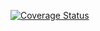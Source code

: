 [![Coverage Status](https://coveralls.io/repos/github/ryeebak/lab05/badge.svg?branch=master)](https://coveralls.io/github/ryeebak/lab05?branch=master)

